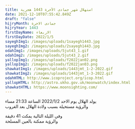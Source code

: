 ```yaml
---
title: استهلال شهر جمادى الآخرة 1443 هجرية
date: 2021-12-10T07:55:42.849Z
draft: "false"
hijryMonth: جمادى الاخرة
hijryYear: 1443
firstDayName: الاربعاء
firstDayDate: 2022/1/5
sayeghImg1: /images/uploads/1sayegh1443.jpg
sayeghImg2: /images/uploads/2sayegh1443.jpg
odahImg1: /images/uploads/5jut43_1.gif
odahImg2: /images/uploads/5jut43_2.gif
yallopImg1: /images/uploads/f2022jan02.png
yallopImg2: /images/uploads/f2022jan03.png
shawkatImg1: /images/uploads/1443jmt_1-2-2022.gif
shawkatImg2: /images/uploads/1443jmt_1-3-2022.gif
odahHTML: http://www.icoproject.org/icop.html
yallopHTML: http://astro.ukho.gov.uk/moonwatch/index.html
shawkatHTML: https://www.moonsighting.com/
---
```

يولد الهلال يوم الاحد 2022/1/2 الساعة 21:33 مساء\
والرؤية مستحيلة بسبب ولادة الهلال بعد الغروب

وفي الليلة التالية يمكث 41 دقيقة\
والرؤية ممكنة بالعين المسلحة